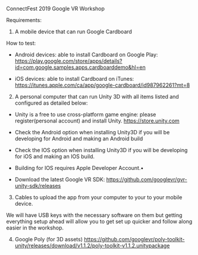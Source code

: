 ConnectFest 2019
Google VR Workshop

Requirements:

1. A mobile device that can run Google Cardboard

How to test:
- Android devices: able to install Cardboard on Google Play: https://play.google.com/store/apps/details?id=com.google.samples.apps.cardboarddemo&hl=en

- iOS devices: able to install Cardboard on iTunes: https://itunes.apple.com/ca/app/google-cardboard/id987962261?mt=8

2. A personal computer that can run Unity 3D with all items listed and configured as detailed below:
- Unity is a free to use cross-platform game engine: please register(personal account) and install Unity. https://store.unity.com

- Check the Android option when installing Unity3D if you will be developing for Android and making an Android build

- Check the IOS option when installing Unity3D if you will be developing for iOS and making an IOS build.
- Building for IOS requires Apple Developer Account.•

- Download the latest Google VR SDK: https://github.com/googlevr/gvr-unity-sdk/releases

3. Cables to upload the app from your computer to your to your mobile device.

We will have USB keys with the necessary software on them but getting everything setup ahead will allow you to get set up quicker and follow along easier in the workshop.

4. Google Poly (for 3D assets)
https://github.com/googlevr/poly-toolkit-unity/releases/download/v1.1.2/poly-toolkit-v1.1.2.unitypackage

